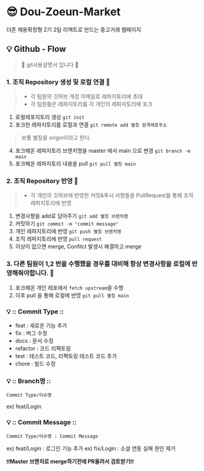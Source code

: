 # 😎 Dou-Zoeun-Market
더존 채용확정형 2기 2팀 리액트로 만드는 중고거래 웹페이지

## 💡 Github - Flow
> 🤔 git사용설명서 입니다 🤔 
### 1. 조직 Repository 생성 및 로컬 연결 👀
>- 각 팀원의 깃허브 계정 이메일로 레파지토리에 초대 
>- 각 팀원들은 레파지토리를 각 개인의 레파지토리에 포크
1. 로컬레포지토리 생성 ```git init```
2. 포크한 레파지토리를 로컬과 연결 ```git remote add 별칭 원격레포주소``` 
  > 보통 별칭을 origin이라고 한다.
4. 포크해온 레파지토리 브랜치명을 master 에서 main 으로 변경 ```git branch -m main```
5. 포크해온 레파지토리 내용을 pull ```git pull 별칭 main```
### 2. 조직 Repository 반영 👀
>- 각 개인의 깃허브에 반영한 커밋&푸시 사항들을 PullRequest를 통해 조직 레파지토리에 반영
1. 변경사항을 add로 담아주기 ```git add 별칭 브랜치명```
2. 커밋하기  ```git commit -m "commit message"```
3. 개인 레파지토리에 반영 ```git push 별칭 브랜치명```
4. 조직 레파지토리에 반영 ```pull request```
5. 이상이 없으면 merge, Confilct 발생시 해결하고 merge
### 3. 다른 팀원이 1,2 번을 수행했을 경우를 대비해 항상 변경사항을 로컬에 반영해줘야합니다. 👀
1. 포크해온 개인 레포에서 ```fetch upstream```을 수행
2. 이후 pull 을 통해 로컬에 반영 ```git pull 별칭 main```

### 💡 :: Commit Type ::

- feat : 새로운 기능 추가
- fix : 버그 수정
- docs : 문서 수정
- refactor : 코드 리팩토링
- test : 테스트 코드, 리팩토링 테스트 코드 추가
- chore : 빌드 수정


### 💡 :: Branch명 ::

`Commit Type/이슈명`

ex) feat/Login

### 💡 :: Commit Message ::

`Commit Type/이슈명 : Commit Message`

ex) feat/Login : 로그인 기능 추가
ex) fix/Login : 소셜 연동 실패 원인 제거


❗❗**Master 브랜치로 merge하기전에 PR올려서 검토받기**❗❗
